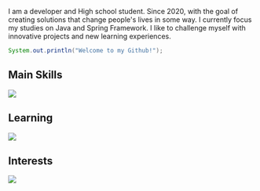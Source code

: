   I am a developer and High school student. Since 2020, with the goal of creating solutions that change people's lives in some way. I currently focus my studies on Java and Spring Framework.
I like to challenge myself with innovative projects and new learning experiences.

```java
System.out.println("Welcome to my Github!");
```



## Main Skills
<a href="https://github.com/luismede"><img src="https://skillicons.dev/icons?i=html,css,python,java,spring,postgresql,mysql,docker,git,arduino,figma,js,ts,nest,prisma,azure,linux,npm,sqlite,grafana"></a>

## Learning
<a href="https://github.com/luismede"><img src="https://skillicons.dev/icons?i=graphql,cpp,bash"></a>

## Interests
<a href="https://github.com/luismede"><img src="https://skillicons.dev/icons?i=mongo,redis,go,rust"></a>
</br>
</br>
